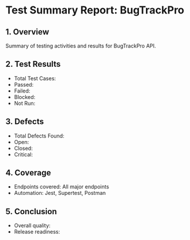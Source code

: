 # Test Summary Report: BugTrackPro

## 1. Overview
Summary of testing activities and results for BugTrackPro API.

## 2. Test Results
- Total Test Cases: 
- Passed: 
- Failed: 
- Blocked: 
- Not Run: 

## 3. Defects
- Total Defects Found: 
- Open: 
- Closed: 
- Critical: 

## 4. Coverage
- Endpoints covered: All major endpoints
- Automation: Jest, Supertest, Postman

## 5. Conclusion
- Overall quality:
- Release readiness: 